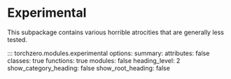 # Experimental

This subpackage contains various horrible atrocities that are generally less tested.

::: torchzero.modules.experimental
    options:
        summary:
            attributes: false
            classes: true
            functions: true
            modules: false
        heading_level: 2
        show_category_heading: false
        show_root_heading: false
